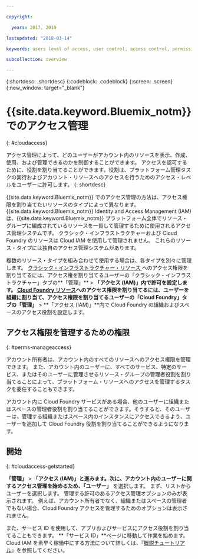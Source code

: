 ```yaml
---

copyright:

  years: 2017, 2019

lastupdated: "2018-03-14"

keywords: users level of access, user control, access control, permissions

subcollection: overview

---
```


{:shortdesc: .shortdesc}
{:codeblock: .codeblock}
{:screen: .screen}
{:new_window: target="_blank"}

# {{site.data.keyword.Bluemix_notm}} でのアクセス管理
{: #cloudaccess}

アクセス管理によって、どのユーザーがアカウント内のリソースを表示、作成、使用、および管理できるのかを制御することができます。 アクセスを認可するために、役割を割り当てることができます。役割は、プラットフォーム管理タスクの実行およびアカウント・リソースへのアクセスを行うためのアクセス・レベルをユーザーに許可します。
{: shortdesc}

{{site.data.keyword.Bluemix_notm}} でのアクセス管理の方法は、アクセス権限を割り当てたいリソースのタイプによって異なります。 {{site.data.keyword.Bluemix_notm}} Identity and Access Management (IAM) は、{{site.data.keyword.Bluemix_notm}} プラットフォーム全体でリソース・グループに編成されているリソースを一貫して管理するために使用されるアクセス管理システムです。 クラシック・インフラストラクチャーおよび Cloud Foundry のリソースは Cloud IAM を使用して管理されません。 これらのリソース・タイプには独自のアクセス管理システムがあります。 

複数のリソース・タイプを組み合わせて使用する場合は、各タイプを別々に管理します。 [クラシック・インフラストラクチャー・リソース ](/docs/iam/infrastructureaccess.html#infrapermission) へのアクセス権限を割り当てるには、アクセス権を割り当てるユーザーの「クラシック・インフラストラクチャー」タブの**「管理」** > **「アクセス (IAM)」**内で許可を設定します。 [Cloud Foundry リソース](/docs/iam/cfaccess.html#cfaccess)へのアクセス権限を割り当てるには、ユーザーを組織に割り当て、アクセス権限を割り当てるユーザーの「Cloud Foundry」タブの**「管理」** > **「アクセス (IAM)」**内で Cloud Foundry の組織およびスペースのアクセス役割を設定します。

## アクセス権限を管理するための権限
{: #perms-manageaccess}

アカウント所有者は、アカウント内のすべてのリソースへのアクセス権限を管理できます。 また、アカウント内のユーザーに、すべてのサービス、特定のサービス、またはそのユーザーに管理させるリソース・グループの管理者役割を割り当てることによって、プラットフォーム・リソースへのアクセスを管理するタスクを委任することもできます。

アカウント内に Cloud Foundry サービスがある場合、他のユーザーに組織またはスペースの管理者役割を割り当てることができます。そうすると、そのユーザーは、管理する組織またはスペース内のインスタンスにアクセスできるよう、ユーザーを追加して Cloud Foundry 役割を割り当てることができるようになります。


## 開始
{: #cloudaccess-getstarted}

**「管理」** &gt; **「アクセス (IAM)」**と進みます。次に、アカウント内のユーザーに関するアクセス管理を始めるため、**「ユーザー」** を選択します。 まず、リストからユーザーを選択します。 管理する許可のあるアクセス管理オプションのみが表示されます。 例えば、アカウント所有者でなく、組織またはスペースの管理者でもない場合、Cloud Foundry アクセスを管理するためのオプションは表示されません。

また、サービス ID を使用して、アプリおよびサービスにアクセス役割を割り当てることもできます。 **「サービス ID」**ページに移動して作業を始めます。 Cloud IAM を素早く稼働中にする方法について詳しくは、『[概説チュートリアル](/docs/iam/quickstart.html#getstarted)』を参照してください。
